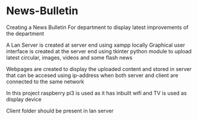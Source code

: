# News-Bulletin
Creating a News Bulletin For department to display latest improvements of the department

A Lan Server is created at server end using xampp locally 
Graphical user interface is created at the server end using tkinter python module to upload latest circular, images, videos and some flash news

Webpages are created to display the uploaded content and stored in server that can be accesed using ip-address when both server and client are connected to the same network

In this project raspberry pi3 is used as it has inbuilt wifi and TV is used as display device

Client folder should be present in lan server
